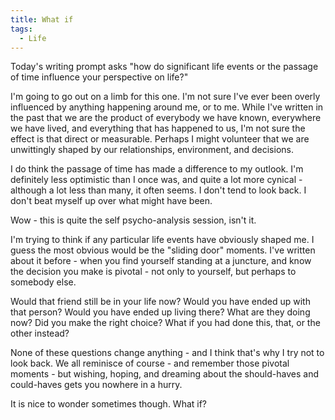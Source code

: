 ```yaml
---
title: What if
tags:
  - Life
---
```



Today's writing prompt asks "how do significant life events or the passage of time influence your perspective on life?"


I'm going to go out on a limb for this one. I'm not sure I've ever been overly influenced by anything happening around me, or to me. While I've written in the past that we are the product of everybody we have known, everywhere we have lived, and everything that has happened to us, I'm not sure the effect is that direct or measurable. Perhaps I might volunteer that we are unwittingly shaped by our relationships, environment, and decisions.


I do think the passage of time has made a difference to my outlook. I'm definitely less optimistic than I once was, and quite a lot more cynical - although a lot less than many, it often seems. I don't tend to look back. I don't beat myself up over what might have been.


Wow - this is quite the self psycho-analysis session, isn't it.


I'm trying to think if any particular life events have obviously shaped me. I guess the most obvious would be the "sliding door" moments. I've written about it before - when you find yourself standing at a juncture, and know the decision you make is pivotal - not only to yourself, but perhaps to somebody else.


Would that friend still be in your life now? Would you have ended up with that person? Would you have ended up living there? What are they doing now? Did you make the right choice? What if you had done this, that, or the other instead?


None of these questions change anything - and I think that's why I try not to look back. We all reminisce of course - and remember those pivotal moments - but wishing, hoping, and dreaming about the should-haves and could-haves gets you nowhere in a hurry.


It is nice to wonder sometimes though. What if?


